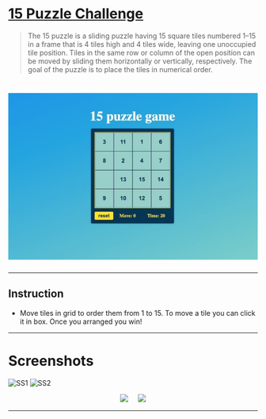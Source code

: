 # [15 Puzzle Challenge](https://amazing-js-projects.netlify.app/15-Puzzle-Challenge/index.html)

> The 15 puzzle is a sliding puzzle having 15 square tiles numbered 1–15 in a frame that is 4 tiles high and 4 tiles wide, leaving one unoccupied tile position. Tiles in the same row or column of the open position can be moved by sliding them horizontally or vertically, respectively. The goal of the puzzle is to place the tiles in numerical order.



<h1 align="center">
<a href="https://amazing-js-projects.netlify.app/15-Puzzle-Challenge/index.html">
<img src="https://github.com/Sabarinathan07/Amazing-Js-Projects/blob/master/15-Puzzle-Challenge/preview.png?raw=true" />
</h1></a>

---
## Instruction

* Move tiles in grid to order them from 1 to 15. To move a tile you can click it in box. Once you arranged you win!
---



# Screenshots
![SS1](https://user-images.githubusercontent.com/64265337/164916976-fec4741b-2e0f-4428-9e92-65585f4df611.png)
![SS2](https://user-images.githubusercontent.com/64265337/164916979-600c09c4-7328-474b-9c28-ca624de8dcb2.png)
<p align="center" >
<img src="https://user-images.githubusercontent.com/64265337/164917073-41f9f04e-52e7-4215-8932-a36c946f85be.jpeg" width="35%"/>
&nbsp; &nbsp;
<img src="https://user-images.githubusercontent.com/64265337/164916956-ec831afd-85c3-4ca4-ba32-96d66e0bf9a5.jpeg"width="35%"/>
</p>



---



